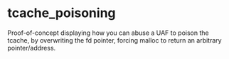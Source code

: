 # tcache_poisoning
Proof-of-concept displaying how you can abuse a UAF to poison the tcache, by overwriting the fd pointer, forcing malloc to return an arbitrary pointer/address.
